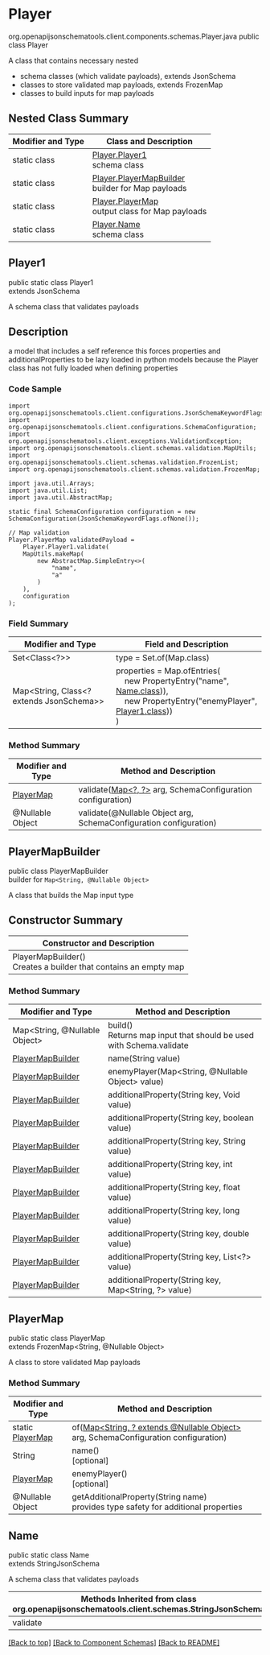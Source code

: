 # Player
org.openapijsonschematools.client.components.schemas.Player.java
public class Player

A class that contains necessary nested
- schema classes (which validate payloads), extends JsonSchema
- classes to store validated map payloads, extends FrozenMap
- classes to build inputs for map payloads

## Nested Class Summary
| Modifier and Type | Class and Description |
| ----------------- | ---------------------- |
| static class | [Player.Player1](#player1)<br> schema class |
| static class | [Player.PlayerMapBuilder](#playermapbuilder)<br> builder for Map payloads |
| static class | [Player.PlayerMap](#playermap)<br> output class for Map payloads |
| static class | [Player.Name](#name)<br> schema class |

## Player1
public static class Player1<br>
extends JsonSchema

A schema class that validates payloads

## Description
a model that includes a self reference this forces properties and additionalProperties to be lazy loaded in python models because the Player class has not fully loaded when defining properties

### Code Sample
```
import org.openapijsonschematools.client.configurations.JsonSchemaKeywordFlags;
import org.openapijsonschematools.client.configurations.SchemaConfiguration;
import org.openapijsonschematools.client.exceptions.ValidationException;
import org.openapijsonschematools.client.schemas.validation.MapUtils;
import org.openapijsonschematools.client.schemas.validation.FrozenList;
import org.openapijsonschematools.client.schemas.validation.FrozenMap;

import java.util.Arrays;
import java.util.List;
import java.util.AbstractMap;

static final SchemaConfiguration configuration = new SchemaConfiguration(JsonSchemaKeywordFlags.ofNone());

// Map validation
Player.PlayerMap validatedPayload =
    Player.Player1.validate(
    MapUtils.makeMap(
        new AbstractMap.SimpleEntry<>(
            "name",
            "a"
        )
    ),
    configuration
);
```

### Field Summary
| Modifier and Type | Field and Description |
| ----------------- | ---------------------- |
| Set<Class<?>> | type = Set.of(Map.class) |
| Map<String, Class<? extends JsonSchema>> | properties = Map.ofEntries(<br>&nbsp;&nbsp;&nbsp;&nbsp;new PropertyEntry("name", [Name.class](#name))),<br>&nbsp;&nbsp;&nbsp;&nbsp;new PropertyEntry("enemyPlayer", [Player1.class](#player1)))<br>)<br> |

### Method Summary
| Modifier and Type | Method and Description |
| ----------------- | ---------------------- |
| [PlayerMap](#playermap) | validate([Map&lt;?, ?&gt;](#playermapbuilder) arg, SchemaConfiguration configuration) |
| @Nullable Object | validate(@Nullable Object arg, SchemaConfiguration configuration) |
## PlayerMapBuilder
public class PlayerMapBuilder<br>
builder for `Map<String, @Nullable Object>`

A class that builds the Map input type

## Constructor Summary
| Constructor and Description |
| --------------------------- |
| PlayerMapBuilder()<br>Creates a builder that contains an empty map |

### Method Summary
| Modifier and Type | Method and Description |
| ----------------- | ---------------------- |
| Map<String, @Nullable Object> | build()<br>Returns map input that should be used with Schema.validate |
| [PlayerMapBuilder](#playermapbuilder) | name(String value) |
| [PlayerMapBuilder](#playermapbuilder) | enemyPlayer(Map<String, @Nullable Object> value) |
| [PlayerMapBuilder](#playermapbuilder) | additionalProperty(String key, Void value) |
| [PlayerMapBuilder](#playermapbuilder) | additionalProperty(String key, boolean value) |
| [PlayerMapBuilder](#playermapbuilder) | additionalProperty(String key, String value) |
| [PlayerMapBuilder](#playermapbuilder) | additionalProperty(String key, int value) |
| [PlayerMapBuilder](#playermapbuilder) | additionalProperty(String key, float value) |
| [PlayerMapBuilder](#playermapbuilder) | additionalProperty(String key, long value) |
| [PlayerMapBuilder](#playermapbuilder) | additionalProperty(String key, double value) |
| [PlayerMapBuilder](#playermapbuilder) | additionalProperty(String key, List<?> value) |
| [PlayerMapBuilder](#playermapbuilder) | additionalProperty(String key, Map<String, ?> value) |

## PlayerMap
public static class PlayerMap<br>
extends FrozenMap<String, @Nullable Object>

A class to store validated Map payloads

### Method Summary
| Modifier and Type | Method and Description |
| ----------------- | ---------------------- |
| static [PlayerMap](#playermap) | of([Map<String, ? extends @Nullable Object>](#playermapbuilder) arg, SchemaConfiguration configuration) |
| String | name()<br>[optional] |
| [PlayerMap](#playermap) | enemyPlayer()<br>[optional] |
| @Nullable Object | getAdditionalProperty(String name)<br>provides type safety for additional properties |

## Name
public static class Name<br>
extends StringJsonSchema

A schema class that validates payloads

| Methods Inherited from class org.openapijsonschematools.client.schemas.StringJsonSchema |
| ------------------------------------------------------------------ |
| validate                                                           |

[[Back to top]](#top) [[Back to Component Schemas]](../../../README.md#Component-Schemas) [[Back to README]](../../../README.md)
